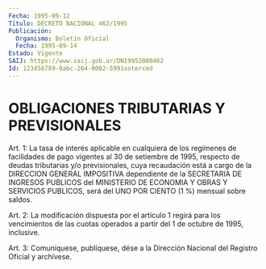 ```yaml
---
Fecha: 1995-09-12
Título: DECRETO NACIONAL 462/1995
Publicación:
  Organismo: Boletín Oficial
  Fecha: 1995-09-14
Estado: Vigente
SAIJ: https://www.saij.gob.ar/DN19952000462
Id: 123456789-0abc-264-0002-5991soterced
---
```

# OBLIGACIONES TRIBUTARIAS Y PREVISIONALES

<a id="1"></a>
Art. 1:  La tasa de interés aplicable en cualquiera  de  los regímenes de facilidades  de  pago  vigentes  al 30 de setiembre de 1995,  respecto  de  deudas  tributarias  y/o  previsionales,  cuya recaudación  está  a  cargo  de  la  DIRECCION  GENERAL  IMPOSITIVA dependiente de la SECRETARIA DE INGRESOS PUBLICOS del MINISTERIO DE ECONOMIA Y OBRAS Y SERVICIOS PUBLICOS, será del UNO  POR  CIENTO (1 %) mensual sobre saldos.

<a id="2"></a>
Art.  2: La modificación dispuesta por el artículo 1 regirá  para los vencimientos  de  las cuotas operados a partir del 1 de octubre de 1995, inclusive.

<a id="3"></a>
Art. 3: Comuníquese, publíquese,  dése a la Dirección Nacional del Registro  Oficial  y archívese.